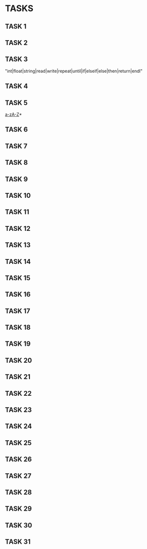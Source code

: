 # TASKS

## TASK 1

## TASK 2

## TASK 3
"int|float|string|read|write|repeat|until|if|elseif|else|then|return|endl"
## TASK 4

## TASK 5

[a-zA-Z]([a-zA-Z]|[0-9])*

## TASK 6

## TASK 7

## TASK 8

## TASK 9

## TASK 10

## TASK 11

## TASK 12

## TASK 13

## TASK 14

## TASK 15

## TASK 16

## TASK 17

## TASK 18

## TASK 19

## TASK 20

## TASK 21

## TASK 22

## TASK 23

## TASK 24

## TASK 25

## TASK 26

## TASK 27

## TASK 28

## TASK 29

## TASK 30

## TASK 31
